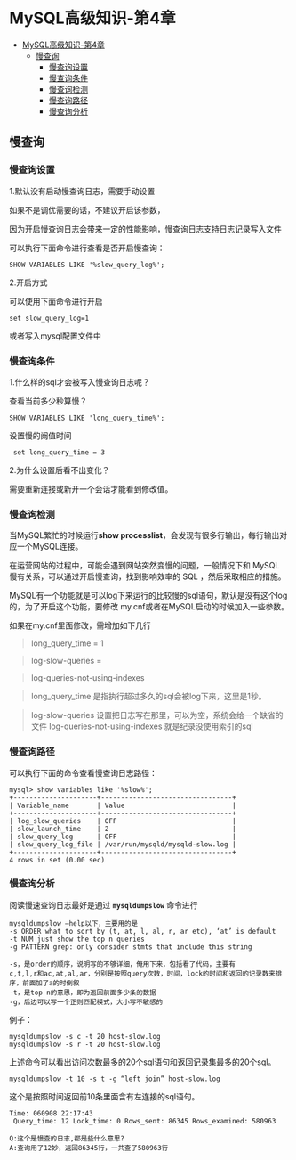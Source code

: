# MySQL高级知识-第4章


<!-- TOC -->

- [MySQL高级知识-第4章](#mysql高级知识-第4章)
    - [慢查询](#慢查询)
        - [慢查询设置](#慢查询设置)
        - [慢查询条件](#慢查询条件)
        - [慢查询检测](#慢查询检测)
        - [慢查询路径](#慢查询路径)
        - [慢查询分析](#慢查询分析)

<!-- /TOC -->
## 慢查询

### 慢查询设置

1.默认没有启动慢查询日志，需要手动设置

如果不是调优需要的话，不建议开启该参数，

因为开启慢查询日志会带来一定的性能影响，慢查询日志支持日志记录写入文件

可以执行下面命令进行查看是否开启慢查询：
```
SHOW VARIABLES LIKE '%slow_query_log%';
```


2.开启方式

可以使用下面命令进行开启
```
set slow_query_log=1
```

或者写入mysql配置文件中
<br>

### 慢查询条件

1.什么样的sql才会被写入慢查询日志呢？

查看当前多少秒算慢？
```
SHOW VARIABLES LIKE 'long_query_time%';
```

设置慢的阙值时间 
```
 set long_query_time = 3
```

2.为什么设置后看不出变化？

需要重新连接或新开一个会话才能看到修改值。


### 慢查询检测

当MySQL繁忙的时候运行**show processlist**，会发现有很多行输出，每行输出对应一个MySQL连接。

在运营网站的过程中，可能会遇到网站突然变慢的问题，一般情况下和 MySQL 慢有关系，可以通过开启慢查询，找到影响效率的 SQL ，然后采取相应的措施。

MySQL有一个功能就是可以log下来运行的比较慢的sql语句，默认是没有这个log的，为了开启这个功能，要修改 my.cnf或者在MySQL启动的时候加入一些参数。

如果在my.cnf里面修改，需增加如下几行

>long_query_time = 1

>log-slow-queries =

>log-queries-not-using-indexes

>long_query_time 是指执行超过多久的sql会被log下来，这里是1秒。

>log-slow-queries 设置把日志写在那里，可以为空，系统会给一个缺省的文件
>log-queries-not-using-indexes 就是纪录没使用索引的sql


### 慢查询路径

可以执行下面的命令查看慢查询日志路径：

```
mysql> show variables like '%slow%';
+---------------------+---------------------------------+
| Variable_name       | Value                           |
+---------------------+---------------------------------+
| log_slow_queries    | OFF                             |
| slow_launch_time    | 2                               |
| slow_query_log      | OFF                             |
| slow_query_log_file | /var/run/mysqld/mysqld-slow.log |
+---------------------+---------------------------------+
4 rows in set (0.00 sec)
```



### 慢查询分析

阅读慢速查询日志最好是通过 **`mysqldumpslow`** 命令进行

```
mysqldumpslow –help以下，主要用的是
-s ORDER what to sort by (t, at, l, al, r, ar etc), ‘at’ is default
-t NUM just show the top n queries
-g PATTERN grep: only consider stmts that include this string

-s，是order的顺序，说明写的不够详细，俺用下来，包括看了代码，主要有
c,t,l,r和ac,at,al,ar，分别是按照query次数，时间，lock的时间和返回的记录数来排序，前面加了a的时倒叙
-t，是top n的意思，即为返回前面多少条的数据
-g，后边可以写一个正则匹配模式，大小写不敏感的
```

例子：
```
mysqldumpslow -s c -t 20 host-slow.log
mysqldumpslow -s r -t 20 host-slow.log
```

上述命令可以看出访问次数最多的20个sql语句和返回记录集最多的20个sql。

```
mysqldumpslow -t 10 -s t -g “left join” host-slow.log
```

这个是按照时间返回前10条里面含有左连接的sql语句。

```
Time: 060908 22:17:43
 Query_time: 12 Lock_time: 0 Rows_sent: 86345 Rows_examined: 580963
 
Q:这个是慢查的日志,都是些什么意思?
A:查询用了12妙，返回86345行，一共查了580963行
```

 
